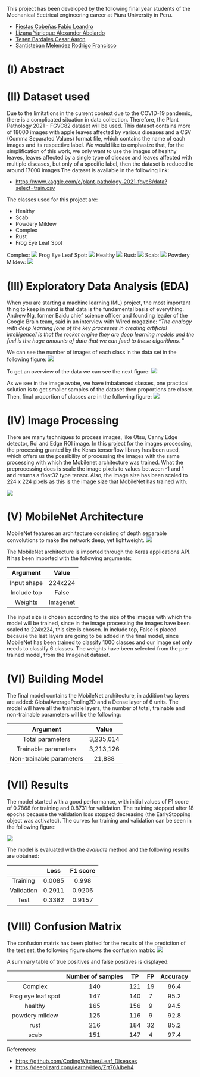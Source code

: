 This project has been developed by the following final year students of the Mechanical Eectrical engineering career at Piura University in Peru.

* [Fiestas Cobeñas Fabio Leandro](https://www.linkedin.com/in/fabio-fiestas/ "Fiestas Cobeñas Fabio Leandro")
* [Lizana Yarleque Alexander Abelardo](https://www.linkedin.com/in/alexander-abelardo-lizana-yarleque-278550194/ "Lizana Yarleque Alexander Abelardo")
* [Tesen Bardales Cesar Aaron](https://www.linkedin.com/in/c%C3%A9sar-aar%C3%B3n-tes%C3%A9n-bardales-325280174/ "Tesen Bardales Cesar Aaron")
* [Santisteban Melendez Rodrigo Francisco](https://www.linkedin.com/in/rodrigo-santisteban-890571a5/ "Santisteban Melendez Rodrigo Francisco")

# (I) Abstract

# (II) Dataset used
Due to the limitations in the current context due to the COVID-19 pandemic, there is a complicated situation in data collection. Therefore, the Plant Pathology 2021 - FGVC82 dataset will be used. This dataset contains more of 18000 images with apple leaves affected by various diseases and a CSV (Comma Separated Values) format file, which contains the name of each images and its respective label.
We would like to emphasize that, for the simplification of this work, we only want to use the images of healthy leaves, leaves affected by a single type of disease and leaves affected with multiple diseases, but only of a specific label, then the dataset is reduced to around 17000 images
The dataset is available in the following link:

 * https://www.kaggle.com/c/plant-pathology-2021-fgvc8/data?select=train.csv

The classes used for this project are:
* Healthy
* Scab
* Powdery Mildew
* Complex
* Rust
* Frog Eye Leaf Spot

Complex:
![](images_for_readme/complex.jpg)
Frog Eye Leaf Spot:
![](images_for_readme/frog_eye_leaf_spot.jpg)
Healthy
![](images_for_readme/healthy.jpg)
Rust:
![](images_for_readme/rust.jpg)
Scab:
![](images_for_readme/scab.jpg)
Powdery Mildew:
![](images_for_readme/powdery_mildew.jpg)

# (III) Exploratory Data Analysis (EDA)
When you are starting a machine learning (ML) project, the most important thing to keep in mind is that data is the fundamental basis of everything. Andrew Ng, former Baidu chief science officer and founding leader of the Google Brain team, said in an interview with Wired magazine: “*The analogy with deep learning [one of the key processes in creating artificial intelligence] is that the rocket engine they are deep learning models and the fuel is the huge amounts of data that we can feed to these algorithms.* ”

We can see the number of images of each class in the data set in the following figure:
![](images_for_readme/EDA1.png)

To get an overview of the data we can see the next figure:
![](images_for_readme/EDA2.png)

As we see in the image avobe, we have imbalanced classes, one practical solution is to get smaller samples of the dataset then proportions are closer. Then, final proportion of classes are in the following figure:
![](images_for_readme/EDA3.png)

# (IV) Image Processing
There are many techniques to process images, like Otsu, Canny Edge detector, Roi and Edge ROI image. In this project for the images processing, the processing granted by the Keras tensorflow library has been used, which offers us the possibility of processing the images with the same processing with which the Mobilenet architecture was trained. What the preprocessing does is scale the image pixels to values between -1 and 1 and returns a float32 type tensor. Also, the image size has been scaled to 224 x 224 pixels as this is the image size that MobileNet has trained with.

![](images_for_readme/processingImage.png)

# (V) MobileNet Architecture
MobileNet features an architecture consisting of depth separable convolutions to make the network deep, yet lightweight.
![](images_for_readme/mobilenetArchitecture.png)

The MobileNet architecture is imported through the Keras applications API. It has been imported with the following arguments:

|  Argument | Value |
| :------------: | :------------: |
|  Input shape |  224x224 |
| Include top |  False |
|  Weights |  Imagenet |

The input size is chosen according to the size of the images with which the model will be trained, since in the image processing the images have been scaled to 224x224, this size is chosen. In include top, False is placed because the last layers are going to be added in the final model, since MobileNet has been trained to classify 1000 classes and our image set only needs to classify 6 classes. The weights have been selected from the pre-trained model, from the Imagenet dataset.

# (VI) Building Model
The final model contains the MobileNet architecture, in addition two layers are added: GlobalAveragePooling2D and a Dense layer of 6 units.
The model will have all the trainable layers, the number of total, trainable and non-trainable parameters will be the following:

|  Argument | Value |
| :------------: | :------------: |
|Total parameters| 3,235,014|
|Trainable parameters |3,213,126|
|Non-trainable parameters |21,888|

# (VII) Results
The model started with a good performance, with initial values of F1 score of 0.7868 for training and 0.8731 for validation. The training stopped after 18 epochs because the validation loss stopped decreasing (the EarlyStopping object was activated). The curves for training and validation can be seen in the following figure:

![](images_for_readme/curves_F1score_loss.png)

The model is evaluated with the *evaluate* method and the following results are obtained:

|   | Loss  | F1 score  |
| :------------: | :------------: | :------------: |
|  Training | 0.0085  |  0.998  |
| Validation  |  0.2911 | 0.9206  |
| Test  |  0.3382 | 0.9157  |

# (VIII) Confusion Matrix
The confusion matrix has been plotted for the results of the prediction of the test set, the following figure shows the confusion matrix:
![](images_for_readme/confusionMatrix.png)

A summary table of true positives and false positives is displayed:

|   | Number of samples  | TP  |  FP |  Accuracy |
| :------------: | :------------: | :------------: | :------------: | :------------: |
| Complex  | 140  | 121  | 19  | 86.4  |
| Frog eye leaf spot  | 147  | 140  | 7  | 95.2  |
|  healthy | 165  | 156  | 9  | 94.5  |
| powdery mildew  | 125  | 116  | 9  | 92.8  |
|  rust | 216  | 184  | 32  | 85.2  |
| scab  | 151  | 147  | 4  | 97.4  |

References:
* https://github.com/CodingWitcher/Leaf_Diseases
* https://deeplizard.com/learn/video/Zrt76AIbeh4
